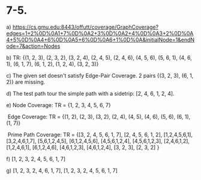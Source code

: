 # 7-5.

a) https://cs.gmu.edu:8443/offutt/coverage/GraphCoverage?edges=1+2%0D%0A1+7%0D%0A2+3%0D%0A2+4%0D%0A3+2%0D%0A4+5%0D%0A4+6%0D%0A5+6%0D%0A6+1%0D%0A&initialNode=1&endNode=7&action=Nodes

b) TR: {(1, 2, 3), (2, 3, 2), (3, 2, 4), (2, 4, 5), (2, 4, 6), (4, 5, 6), (5, 6, 1), (4, 6, 1), (6, 1, 7), (6, 1, 2), (1, 2, 4), (3, 2, 3)}

c) The given set doesn't satisfy Edge-Pair Coverage. 2 pairs {(3, 2, 3), (6, 1, 2)} are missing.

d) The test path tour the simple path with a sidetrip: [2, 4, 6, 1, 2, 4].

e) Node Coverage: TR = {1, 2, 3, 4, 5, 6, 7}

​	Edge Coverage: TR = {(1, 2), (2, 3), (3, 2), (2, 4), (4, 5), (4, 6), (5, 6), (6, 1), (1, 7)}

​	Prime Path Coverage: TR = {[3, 2, 4, 5, 6, 1, 7], [2, 4, 5, 6, 1, 2], [1,2,4,5,6,1], [3,2,4,6,1,7], [5,6,1,2,4,5], [6,1,2,4,5,6], [4,5,6,1,2,4], [4,5,6,1,2,3], [2,4,6,1,2], [1,2,4,6,1], [6,1,2,4,6], [4,6,1,2,3], [4,6,1,2,4], [3, 2, 3], [2, 3, 2] }

f) [1, 2, 3, 2, 4, 5, 6, 1, 7]

g) [1, 2, 3, 2, 4, 6, 1, 7], [1, 2, 3, 2, 4, 5, 6, 1, 7]

